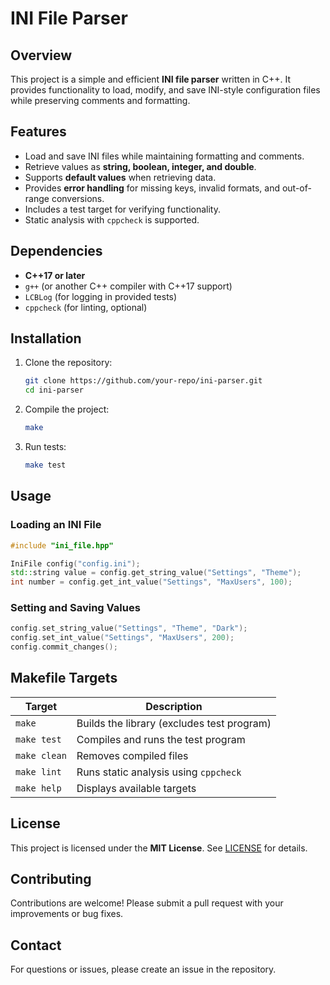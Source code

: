 # INI File Parser

## Overview

This project is a simple and efficient **INI file parser** written in C++. It provides functionality to load, modify, and save INI-style configuration files while preserving comments and formatting.

## Features

- Load and save INI files while maintaining formatting and comments.
- Retrieve values as **string, boolean, integer, and double**.
- Supports **default values** when retrieving data.
- Provides **error handling** for missing keys, invalid formats, and out-of-range conversions.
- Includes a test target for verifying functionality.
- Static analysis with `cppcheck` is supported.

## Dependencies

- **C++17 or later**
- `g++` (or another C++ compiler with C++17 support)
- `LCBLog` (for logging in provided tests)
- `cppcheck` (for linting, optional)

## Installation

1. Clone the repository:

   ```sh
   git clone https://github.com/your-repo/ini-parser.git
   cd ini-parser
   ```

2. Compile the project:

   ```sh
   make
   ```

3. Run tests:

   ```sh
   make test
   ```

## Usage

### Loading an INI File

```cpp
#include "ini_file.hpp"

IniFile config("config.ini");
std::string value = config.get_string_value("Settings", "Theme");
int number = config.get_int_value("Settings", "MaxUsers", 100);
```

### Setting and Saving Values

```cpp
config.set_string_value("Settings", "Theme", "Dark");
config.set_int_value("Settings", "MaxUsers", 200);
config.commit_changes();
```

## Makefile Targets

| Target      | Description |
|------------|-------------|
| `make`     | Builds the library (excludes test program) |
| `make test`| Compiles and runs the test program |
| `make clean` | Removes compiled files |
| `make lint` | Runs static analysis using `cppcheck` |
| `make help` | Displays available targets |

## License

This project is licensed under the **MIT License**. See [LICENSE](LICENSE.md) for details.

## Contributing

Contributions are welcome! Please submit a pull request with your improvements or bug fixes.

## Contact

For questions or issues, please create an issue in the repository.
